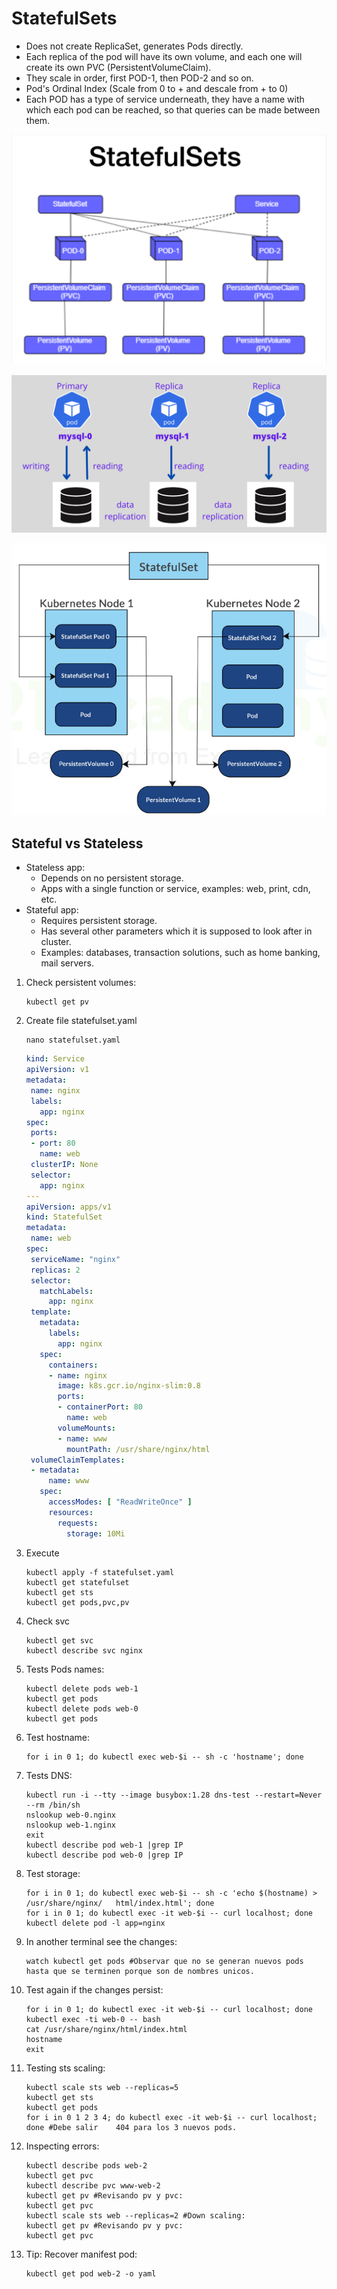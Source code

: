 # StatefulSets

- Does not create ReplicaSet, generates Pods directly.
- Each replica of the pod will have its own volume, and each one will create its own PVC (PersistentVolumeClaim).
- They scale in order, first POD-1, then POD-2 and so on.
- Pod's Ordinal Index (Scale from 0 to + and descale from + to 0)
- Each POD has a type of service underneath, they have a name with which each pod can be reached, so that queries can be made between them.

![Statefulsets](./img/statefulsets.jpg)

![Statefulsets](../img/stateful-01.png)

![Statefulsets02](../img/stateful-02.jpg)

## Stateful vs Stateless

- Stateless app:
  - Depends on no persistent storage.
  - Apps with a single function or service, examples: web, print, cdn, etc.
- Stateful app:
  - Requires persistent storage.
  - Has several other parameters which it is supposed to look after in cluster.
  - Examples: databases, transaction solutions, such as home banking, mail servers.

1. Check persistent volumes:

    ```console
    kubectl get pv
    ```

2. Create file statefulset.yaml

    ```console
    nano statefulset.yaml
    ```

    ```yaml
    kind: Service
    apiVersion: v1
    metadata:
     name: nginx
     labels:
       app: nginx
    spec:
     ports:
     - port: 80
       name: web
     clusterIP: None
     selector:
       app: nginx
    ---
    apiVersion: apps/v1
    kind: StatefulSet
    metadata:
     name: web
    spec:
     serviceName: "nginx"
     replicas: 2
     selector:
       matchLabels:
         app: nginx
     template:
       metadata:
         labels:
           app: nginx
       spec:
         containers:
         - name: nginx
           image: k8s.gcr.io/nginx-slim:0.8
           ports:
           - containerPort: 80
             name: web
           volumeMounts:
           - name: www
             mountPath: /usr/share/nginx/html
     volumeClaimTemplates:
     - metadata:
         name: www
       spec:
         accessModes: [ "ReadWriteOnce" ]
         resources:
           requests:
             storage: 10Mi
    ```

3. Execute

    ```console
    kubectl apply -f statefulset.yaml
    kubectl get statefulset
    kubectl get sts
    kubectl get pods,pvc,pv
    ```

4. Check svc

    ```console
    kubectl get svc
    kubectl describe svc nginx
    ```

5. Tests Pods names:

    ```console
    kubectl delete pods web-1
    kubectl get pods
    kubectl delete pods web-0
    kubectl get pods
    ```

6. Test hostname:

    ```console
    for i in 0 1; do kubectl exec web-$i -- sh -c 'hostname'; done
    ```

7. Tests DNS:

    ```console
    kubectl run -i --tty --image busybox:1.28 dns-test --restart=Never --rm /bin/sh
    nslookup web-0.nginx
    nslookup web-1.nginx
    exit
    kubectl describe pod web-1 |grep IP
    kubectl describe pod web-0 |grep IP
    ```

8. Test storage:

    ```console
    for i in 0 1; do kubectl exec web-$i -- sh -c 'echo $(hostname) > /usr/share/nginx/   html/index.html'; done
    for i in 0 1; do kubectl exec -it web-$i -- curl localhost; done
    kubectl delete pod -l app=nginx
    ```

9. In another terminal see the changes:

    ```console
    watch kubectl get pods #Observar que no se generan nuevos pods hasta que se terminen porque son de nombres unicos.
    ```

10. Test again if the changes persist:

    ```console
    for i in 0 1; do kubectl exec -it web-$i -- curl localhost; done
    kubectl exec -ti web-0 -- bash
    cat /usr/share/nginx/html/index.html
    hostname
    exit
    ```

11. Testing sts scaling:

    ```console
    kubectl scale sts web --replicas=5
    kubectl get sts
    kubectl get pods
    for i in 0 1 2 3 4; do kubectl exec -it web-$i -- curl localhost; done #Debe salir    404 para los 3 nuevos pods.
    ```

12. Inspecting errors:

    ```console
    kubectl describe pods web-2
    kubectl get pvc
    kubectl describe pvc www-web-2
    kubectl get pv #Revisando pv y pvc:
    kubectl get pvc
    kubectl scale sts web --replicas=2 #Down scaling:
    kubectl get pv #Revisando pv y pvc:
    kubectl get pvc
    ```

13. Tip: Recover manifest pod:

    ```console
    kubectl get pod web-2 -o yaml
    ```

